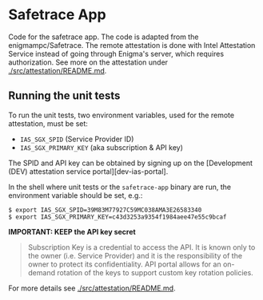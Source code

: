 # Safetrace App
Code for the safetrace app. The code is adapted from the enigmampc/Safetrace.
The remote attestation is done with Intel Attestation Service instead of going
through Enigma's server, which requires authorization. See more on the
attestation under [./src/attestation/README.md](./src/attestation/README.md).

## Running the unit tests
To run the unit tests, two environment variables, used for the remote
attestation, must be set:

* `IAS_SGX_SPID` (Service Provider ID)
* `IAS_SGX_PRIMARY_KEY` (aka subscription & API key)

The SPID and API key can be obtained by signing up on the
[Development (DEV) attestation service portal][dev-ias-portal].

In the shell where unit tests or the `safetrace-app` binary are run,
the environment variable should be set, e.g.:

```shell
$ export IAS_SGX_SPID=39M83M77927C59MC038AMA3E26583340
$ export IAS_SGX_PRIMARY_KEY=c43d3253a9354f1984aee47e55c9bcaf
```

**IMPORTANT: KEEP the API key secret**

> Subscription Key is a credential to access the API. It is known only to the
  owner (i.e. Service Provider) and it is the responsibility of the owner to
  protect its confidentiality. API portal allows for an on-demand rotation of
  the keys to support custom key rotation policies.

For more details see
[./src/attestation/README.md](./src/attestation/README.md).
